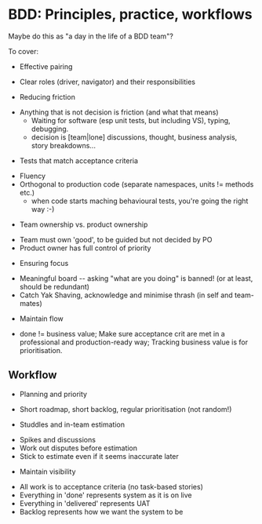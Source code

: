 BDD: Principles, practice, workflows
====================================

Maybe do this as "a day in the life of a BDD team"?

To cover:

* Effective pairing
 - Clear roles (driver, navigator) and their responsibilities
* Reducing friction
 - Anything that is not decision is friction (and what that means)
   * Waiting for software (esp unit tests, but including VS), typing, debugging.
   * decision is [team|lone] discussions, thought, business analysis, story breakdowns...
* Tests that match acceptance criteria
 - Fluency
 - Orthogonal to production code (separate namespaces, units != methods etc.)
   * when code starts maching behavioural tests, you're going the right way :-)
* Team ownership vs. product ownership
 - Team must own 'good', to be guided but not decided by PO
 - Product owner has full control of priority

* Ensuring focus
 - Meaningful board -- asking "what are you doing" is banned! (or at least, should be redundant)
 - Catch Yak Shaving, acknowledge and minimise thrash (in self and team-mates)
* Maintain flow
 - done != business value; Make sure acceptance crit are met in a professional and production-ready way; Tracking business value is for prioritisation.

Workflow
--------
* Planning and priority
 - Short roadmap, short backlog, regular prioritisation (not random!)
* Studdles and in-team estimation
 - Spikes and discussions
 - Work out disputes before estimation
 - Stick to estimate even if it seems inaccurate later
* Maintain visibility
 - All work is to acceptance criteria (no task-based stories)
 - Everything in 'done' represents system as it is on live
 - Everything in 'delivered' represents UAT
 - Backlog represents how we want the system to be


